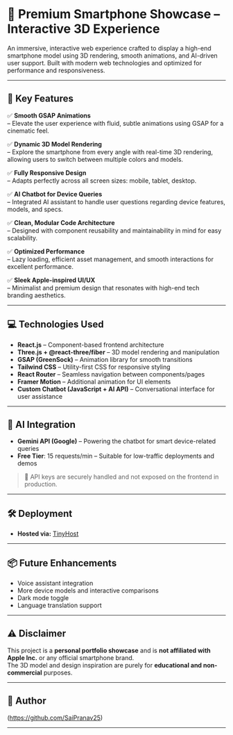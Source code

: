 # 📱 Premium Smartphone Showcase – Interactive 3D Experience

An immersive, interactive web experience crafted to display a high-end smartphone model using 3D rendering, smooth animations, and AI-driven user support. Built with modern web technologies and optimized for performance and responsiveness.

---


## 🔋 Key Features

✅ **Smooth GSAP Animations**  
– Elevate the user experience with fluid, subtle animations using GSAP for a cinematic feel.

✅ **Dynamic 3D Model Rendering**  
– Explore the smartphone from every angle with real-time 3D rendering, allowing users to switch between multiple colors and models.


✅ **Fully Responsive Design**  
– Adapts perfectly across all screen sizes: mobile, tablet, desktop.

✅ **AI Chatbot for Device Queries**  
– Integrated AI assistant to handle user questions regarding device features, models, and specs.

✅ **Clean, Modular Code Architecture**  
– Designed with component reusability and maintainability in mind for easy scalability.

✅ **Optimized Performance**  
– Lazy loading, efficient asset management, and smooth interactions for excellent performance.

✅ **Sleek Apple-inspired UI/UX**  
– Minimalist and premium design that resonates with high-end tech branding aesthetics.

---

## 💻 Technologies Used

- **React.js** – Component-based frontend architecture
- **Three.js + @react-three/fiber** – 3D model rendering and manipulation
- **GSAP (GreenSock)** – Animation library for smooth transitions
- **Tailwind CSS** – Utility-first CSS for responsive styling
- **React Router** – Seamless navigation between components/pages
- **Framer Motion** – Additional animation for UI elements
- **Custom Chatbot (JavaScript + AI API)** – Conversational interface for user assistance

---

## 🤖 AI Integration

- **Gemini API (Google)** – Powering the chatbot for smart device-related queries
- **Free Tier**: 15 requests/min – Suitable for low-traffic deployments and demos

> 🔐 API keys are securely handled and not exposed on the frontend in production.

---

## 🛠️ Deployment

- **Hosted via:** [TinyHost](https://app.netlify.com)


---


## 📦 Future Enhancements

- Voice assistant integration  
- More device models and interactive comparisons  
- Dark mode toggle  
- Language translation support

---


## ⚠️ Disclaimer

This project is a **personal portfolio showcase** and is **not affiliated with Apple Inc.** or any official smartphone brand.  
The 3D model and design inspiration are purely for **educational and non-commercial** purposes.

---

## 🙌 Author

 
(https://github.com/SaiPranav25)

---

